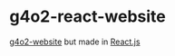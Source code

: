 # g4o2-react-website
<a href="https://github.com/Maxhu787/g4o2-website">g4o2-website</a> but made in <a href="https://reactjs.org/">React.js</a>
